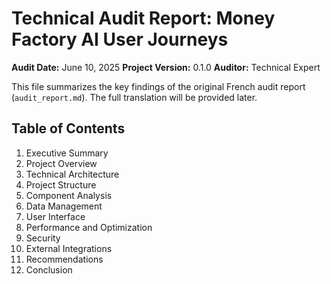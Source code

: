 # Technical Audit Report: Money Factory AI User Journeys

**Audit Date:** June 10, 2025
**Project Version:** 0.1.0
**Auditor:** Technical Expert

This file summarizes the key findings of the original French audit report (`audit_report.md`). The full translation will be provided later.

## Table of Contents
1. Executive Summary
2. Project Overview
3. Technical Architecture
4. Project Structure
5. Component Analysis
6. Data Management
7. User Interface
8. Performance and Optimization
9. Security
10. External Integrations
11. Recommendations
12. Conclusion
